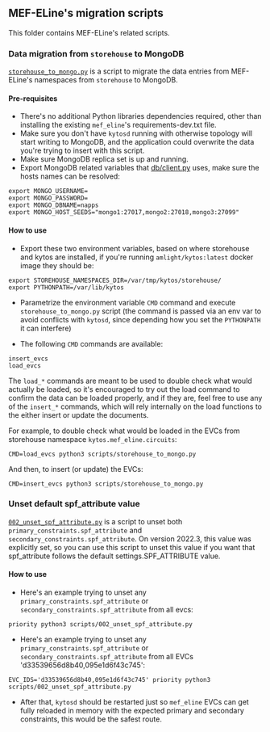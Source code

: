 ## MEF-ELine's migration scripts

This folder contains MEF-ELine's related scripts.

### Data migration from `storehouse` to MongoDB

[`storehouse_to_mongo.py`](./storehouse_to_mongo.py) is a script to migrate the data entries from MEF-ELine's namespaces from `storehouse` to MongoDB.

#### Pre-requisites

- There's no additional Python libraries dependencies required, other than installing the existing `mef_eline`'s requirements-dev.txt file.
- Make sure you don't have `kytosd` running with otherwise topology will start writing to MongoDB, and the application could overwrite the data you're trying to insert with this script.
- Make sure MongoDB replica set is up and running.
- Export MongoDB related variables that [db/client.py](../db/client.py) uses, make sure the hosts names can be resolved:

```
export MONGO_USERNAME=
export MONGO_PASSWORD=
export MONGO_DBNAME=napps
export MONGO_HOST_SEEDS="mongo1:27017,mongo2:27018,mongo3:27099"
```

#### How to use

- Export these two environment variables, based on where storehouse and kytos are installed, if you're running `amlight/kytos:latest` docker image they should be:

```
export STOREHOUSE_NAMESPACES_DIR=/var/tmp/kytos/storehouse/
export PYTHONPATH=/var/lib/kytos
```

- Parametrize the environment variable `CMD` command and execute `storehouse_to_mongo.py` script (the command is passed via an env var to avoid conflicts with `kytosd`, since depending how you set the `PYTHONPATH` it can interfere)

- The following `CMD` commands are available:

```
insert_evcs
load_evcs
```

The `load_*` commands are meant to be used to double check what would actually be loaded, so it's encouraged to try out the load command to confirm the data can be loaded properly, and if they are, feel free to use any of the `insert_*` commands, which will rely internally on the load functions to the either insert or update the documents.

For example, to double check what would be loaded in the EVCs from storehouse namespace `kytos.mef_eline.circuits`:

```
CMD=load_evcs python3 scripts/storehouse_to_mongo.py
```

And then, to insert (or update) the EVCs:

```
CMD=insert_evcs python3 scripts/storehouse_to_mongo.py
```

### Unset default spf_attribute value

[`002_unset_spf_attribute.py`](./002_unset_spf_attribute.py) is a script to unset both `primary_constraints.spf_attribute` and `secondary_constraints.spf_attribute`. On version 2022.3, this value was explicitly set, so you can use this script to unset this value if you want that spf_attribute follows the default settings.SPF_ATTRIBUTE value.

#### How to use

- Here's an example trying to unset any `primary_constraints.spf_attribute` or  `secondary_constraints.spf_attribute` from all evcs:

```
priority python3 scripts/002_unset_spf_attribute.py
```

- Here's an example trying to unset any `primary_constraints.spf_attribute` or  `secondary_constraints.spf_attribute` from all EVCs 'd33539656d8b40,095e1d6f43c745':

```
EVC_IDS='d33539656d8b40,095e1d6f43c745' priority python3 scripts/002_unset_spf_attribute.py
```

- After that, `kytosd` should be restarted just so `mef_eline` EVCs can get fully reloaded in memory with the expected primary and secondary constraints, this would be the safest route.

